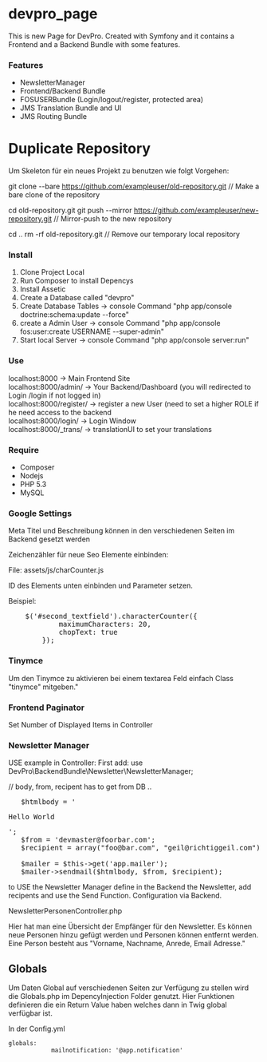 # devpro_page

This is new Page for DevPro. Created with Symfony and it contains a Frontend and a Backend Bundle with some features.

<h3>Features</h3>
<ul>
    <li>NewsletterManager</li>
    <li>Frontend/Backend Bundle</li>
    <li>FOSUSERBundle (Login/logout/register, protected area)</li>
    <li>JMS Translation Bundle and UI</li>
    <li>JMS Routing  Bundle </li>
</ul>

# Duplicate Repository
Um Skeleton für ein neues Projekt zu benutzen wie folgt Vorgehen:

git clone --bare https://github.com/exampleuser/old-repository.git
// Make a bare clone of the repository

cd old-repository.git
git push --mirror https://github.com/exampleuser/new-repository.git
// Mirror-push to the new repository

cd ..
rm -rf old-repository.git
// Remove our temporary local repository

<h3>Install</h3>

1. Clone Project Local<br>
2. Run Composer to install Depencys<br>
3. Install Assetic<br>
4. Create a Database called "devpro"<br>
5. Create Database Tables -> console Command "php app/console doctrine:schema:update --force"<br>
6. create a Admin User -> console Command "php app/console fos:user:create USERNAME --super-admin"<br>
7. Start local Server -> console Command "php app/console server:run"


<h3>Use</h3>
localhost:8000 -> Main Frontend Site<br>
localhost:8000/admin/ -> Your Backend/Dashboard (you will redirected to Login /login if not logged in)<br>
localhost:8000/register/ -> register a new User (need to set a higher ROLE if he need access to the backend<br>
localhost:8000/login/ -> Login Window<br>
localhost:8000/_trans/ -> translationUI to set your translations

<h3>Require</h3>
<ul>
    <li>Composer</li>
    <li>Nodejs</li>
    <li>PHP 5.3</li>
    <li>MySQL</li>
</ul>

<h3>Google Settings</h3>
<p>Meta Titel und Beschreibung können in den verschiedenen Seiten im Backend gesetzt werden</p>
<p>Zeichenzähler für neue Seo Elemente einbinden:</p>
<p>File: assets/js/charCounter.js</p>
<p>ID des Elements unten einbinden und Parameter setzen.</p>

Beispiel:

<pre>
    $('#second_textfield').characterCounter({
            maximumCharacters: 20,
            chopText: true
        });
</pre>


<h3>Tinymce</h3>

Um den Tinymce zu aktivieren bei einem textarea Feld einfach Class "tinymce" mitgeben."


<h3>Frontend Paginator</h3>

Set Number of Displayed Items in Controller


<h3>Newsletter Manager</h3>

USE example in Controller:
First add: use DevPro\BackendBundle\Newsletter\NewsletterManager;

// body, from, recipent has to get from DB ..
<pre>
   $htmlbody = '<p>Hello World</p>';
   $from = 'devmaster@foorbar.com';
   $recipient = array("foo@bar.com", "geil@richtiggeil.com");

   $mailer = $this->get('app.mailer');
   $mailer->sendmail($htmlbody, $from, $recipient);
</pre>


to USE the Newsletter Manager define in the Backend the Newsletter, add recipents and use the Send Function.
Configuration via Backend.

NewsletterPersonenController.php

Hier hat man eine Übersicht der Empfänger für den Newsletter. Es können neue Personen hinzu gefügt werden und
Personen können entfernt werden. Eine Person besteht aus "Vorname, Nachname, Anrede, Email Adresse."

## Globals

Um Daten Global auf verschiedenen Seiten zur Verfügung zu stellen wird die Globals.php im DepencyInjection Folder genutzt.
Hier Funktionen definieren die ein Return Value haben welches dann in Twig global verfügbar ist.

In der Config.yml
```
globals:
            mailnotification: '@app.notification'
```                